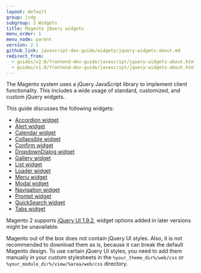```yaml
---
layout: default
group: jsdg
subgroup: 3_Widgets
title: Magento jQuery widgets
menu_order: 1
menu_node: parent
version: 2.1
github_link: javascript-dev-guide/widgets/jquery-widgets-about.md
redirect_from:
  - guides/v2.0/frontend-dev-guide/javascript/jquery-widgets-about.html
  - guides/v1.0/frontend-dev-guide/javascript/jquery-widgets-about.html
---
```


The Magento system uses a jQuery JavaScript library to implement client functionality. This includes a wide usage of standard, customized, and custom jQuery widgets.

This guide discusses the following widgets:
<ul>
<li><a href="{{site.gdeurl21}}javascript-dev-guide/widgets/widget_accordion.html" target="_blank">Accordion widget</a> </li>
<li><a href="{{site.gdeurl21}}javascript-dev-guide/widgets/widget_alert.html" target="_blank">Alert widget</a> </li>
<li><a href="{{site.gdeurl21}}javascript-dev-guide/widgets/widget_calendar.html" target="_blank">Calendar widget</a></li>
<li><a href="{{site.gdeurl21}}javascript-dev-guide/widgets/widget_collapsible.html" target="_blank">Collapsible widget</a></li>
<li><a href="{{site.gdeurl21}}javascript-dev-guide/widgets/widget_confirm.html" target="_blank">Confirm widget</a></li>
<li><a href="{{site.gdeurl21}}javascript-dev-guide/widgets/widget_dialog.html" target="_blank">DropdownDialog widget</a></li>
<li><a href="{{site.gdeurl21}}javascript-dev-guide/widgets/widget_gallery.html" target="_blank">Gallery widget</a></li>
<li><a href="{{site.gdeurl21}}javascript-dev-guide/widgets/widget_list.html" target="_blank">List widget</a></li>
<li><a href="{{site.gdeurl21}}javascript-dev-guide/widgets/widget_loader.html" target="_blank">Loader widget</a></li>
<li><a href="{{site.gdeurl21}}javascript-dev-guide/widgets/widget_menu.html" target="_blank">Menu widget</a></li>
<li><a href="{{site.gdeurl21}}javascript-dev-guide/widgets/widget_modal.html" target="_blank">Modal widget</a></li>
<li><a href="{{site.gdeurl21}}javascript-dev-guide/widgets/widget_navigation.html" target="_blank">Navigation widget</a></li>
<li><a href="{{site.gdeurl21}}javascript-dev-guide/widgets/widget_prompt.html" target="_blank">Prompt widget</a></li>
<li><a href="{{site.gdeurl21}}javascript-dev-guide/widgets/widget_quickSearch.html" target="_blank">QuickSearch widget</a></li>
<li><a href="{{site.gdeurl21}}javascript-dev-guide/widgets/widget_tabs.html" target="_blank">Tabs widget</a></li>

</ul>


<div class="bs-callout bs-callout-info" id="info">
  <p>Magento 2 supports <a href="http://blog.jqueryui.com/2012/11/jquery-ui-1-9-2/" target="_blank">jQuery UI 1.9.2</a>, widget options added in later versions might be unavailable.</p>
</div>

<div class="bs-callout bs-callout-info" id="info">
  <p>Magento out of the box does not contain jQuery UI styles. Also, it is not recommended to download them as is, because it can break the default Magento design. To use certain jQuery UI styles, you need to add them manually in your custom stylesheets in the <code>%your_theme_dir%/web/css</code> or <code>%your_module_dir%/view/%area/web/css</code> directory.</p>
</div>
